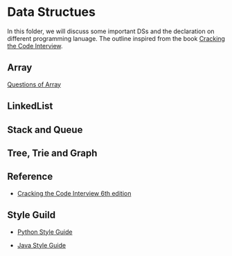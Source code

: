 # Data Structues

In this folder, we will discuss some important DSs and the declaration on different programming lanuage. The outline inspired from the book [Cracking the Code Interview](http://www.crackingthecodinginterview.com).

## Array

[Questions of Array](./Array)

## LinkedList

## Stack and Queue

## Tree, Trie and Graph

## Reference

- [Cracking the Code Interview 6th edition](http://www.crackingthecodinginterview.com)

## Style Guild

- [Python Style Guide](http://google.github.io/styleguide/pyguide.html)

- [Java Style Guide](https://github.com/twitter-archive/commons/blob/master/src/java/com/twitter/common/styleguide.md#documentation)
